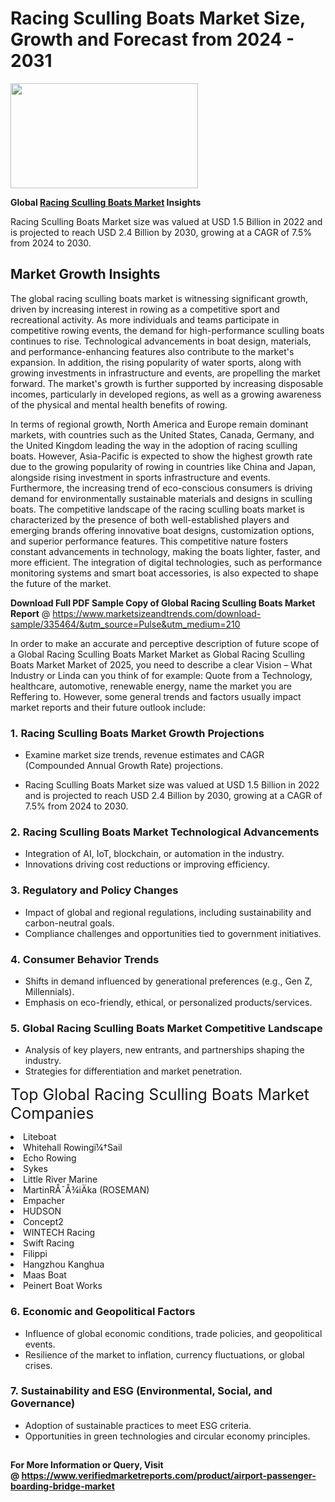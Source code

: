 <H1>Racing Sculling Boats Market Size, Growth and Forecast from 2024 - 2031</H1><img class="aligncenter size-medium wp-image-584254" src="https://thirdeyenews.in/wp-content/uploads/2024/09/Global-Market-Research-300x168.jpeg" alt="" width="300" height="168" /><p><strong>Global&nbsp;<a href="https://www.marketsizeandtrends.com/download-sample/335464/&amp;utm_source=Pulse&amp;utm_medium=210">Racing Sculling Boats Market</a> Insights</strong></p><p>Racing Sculling Boats Market size was valued at USD 1.5 Billion in 2022 and is projected to reach USD 2.4 Billion by 2030, growing at a CAGR of 7.5% from 2024 to 2030.</p><p><h2>Market Growth Insights</h2> <p>The global racing sculling boats market is witnessing significant growth, driven by increasing interest in rowing as a competitive sport and recreational activity. As more individuals and teams participate in competitive rowing events, the demand for high-performance sculling boats continues to rise. Technological advancements in boat design, materials, and performance-enhancing features also contribute to the market's expansion. In addition, the rising popularity of water sports, along with growing investments in infrastructure and events, are propelling the market forward. The market's growth is further supported by increasing disposable incomes, particularly in developed regions, as well as a growing awareness of the physical and mental health benefits of rowing. </p> <p>In terms of regional growth, North America and Europe remain dominant markets, with countries such as the United States, Canada, Germany, and the United Kingdom leading the way in the adoption of racing sculling boats. However, Asia-Pacific is expected to show the highest growth rate due to the growing popularity of rowing in countries like China and Japan, alongside rising investment in sports infrastructure and events. Furthermore, the increasing trend of eco-conscious consumers is driving demand for environmentally sustainable materials and designs in sculling boats. The competitive landscape of the racing sculling boats market is characterized by the presence of both well-established players and emerging brands offering innovative boat designs, customization options, and superior performance features. This competitive nature fosters constant advancements in technology, making the boats lighter, faster, and more efficient. The integration of digital technologies, such as performance monitoring systems and smart boat accessories, is also expected to shape the future of the market. </p><p><span class=""><strong>Download Full PDF Sample Copy of Global Racing Sculling Boats Market Report</strong> @ <a href="https://www.marketsizeandtrends.com/download-sample/335464/&amp;utm_source=Pulse&amp;utm_medium=210" target="_blank">https://www.marketsizeandtrends.com/download-sample/335464/&amp;utm_source=Pulse&amp;utm_medium=210</a></span></p><p>In order to make an accurate and perceptive description of future scope of a Global&nbsp;Racing Sculling Boats Market Market as Global&nbsp;Racing Sculling Boats Market Market of 2025, you need to describe a clear Vision &ndash; What Industry or Linda can you think of for example: Quote from a Technology, healthcare, automotive, renewable energy, name the market you are Reffering to. However, some general trends and factors usually impact market reports and their future outlook include:</p><h3>1.&nbsp;<strong>Racing Sculling Boats Market Growth Projections</strong></h3><ul><li>Examine market size trends, revenue estimates and CAGR (Compounded Annual Growth Rate) projections.</li><li><p>Racing Sculling Boats Market size was valued at USD 1.5 Billion in 2022 and is projected to reach USD 2.4 Billion by 2030, growing at a CAGR of 7.5% from 2024 to 2030.</p></li></ul><h3>2.&nbsp;<strong>Racing Sculling Boats Market Technological Advancements</strong></h3><ul><li>Integration of AI, IoT, blockchain, or automation in the industry.</li><li>Innovations driving cost reductions or improving efficiency.</li></ul><h3>3.&nbsp;<strong>Regulatory and Policy Changes</strong></h3><ul><li>Impact of global and regional regulations, including sustainability and carbon-neutral goals.</li><li>Compliance challenges and opportunities tied to government initiatives.</li></ul><h3>4.&nbsp;<strong>Consumer Behavior Trends</strong></h3><ul><li>Shifts in demand influenced by generational preferences (e.g., Gen Z, Millennials).</li><li>Emphasis on eco-friendly, ethical, or personalized products/services.</li></ul><h3>5.&nbsp;<strong>Global Racing Sculling Boats Market Competitive Landscape</strong></h3><ul><li>Analysis of key players, new entrants, and partnerships shaping the industry.</li><li>Strategies for differentiation and market penetration.</li></ul><p data-pm-slice="1 1 []"><span style="color: inherit; font-family: inherit; font-size: 25px;">Top Global Racing Sculling Boats Market Companies</span></p><div class="" data-test-id=""><p><li>Liteboat</li><li> Whitehall Rowingï¼†Sail</li><li> Echo Rowing</li><li> Sykes</li><li> Little River Marine</li><li> MartinRÅ¯Å¾iÄka (ROSEMAN)</li><li> Empacher</li><li> HUDSON</li><li> Concept2</li><li> WINTECH Racing</li><li> Swift Racing</li><li> Filippi</li><li> Hangzhou Kanghua</li><li> Maas Boat</li><li> Peinert Boat Works</li></p></div><h3>6.&nbsp;<strong>Economic and Geopolitical Factors</strong></h3><ul><li>Influence of global economic conditions, trade policies, and geopolitical events.</li><li>Resilience of the market to inflation, currency fluctuations, or global crises.</li></ul><h3>7.&nbsp;<strong>Sustainability and ESG (Environmental, Social, and Governance)</strong></h3><ul><li>Adoption of sustainable practices to meet ESG criteria.</li><li>Opportunities in green technologies and circular economy principles.</li></ul><h2><strong style="font-size: 14px;">For More Information or Query, Visit @&nbsp;</strong><a style="background-color: #ffffff; font-size: 14px;" href="https://www.marketsizeandtrends.com/report/racing-sculling-boats-market/" target="_blank">https://www.verifiedmarketreports.com/product/airport-passenger-boarding-bridge-market</a></h2>
